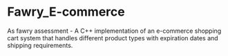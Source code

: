 # Fawry_E-commerce
As fawry assessment - A C++ implementation of an e-commerce shopping cart system that handles different product types with expiration dates and shipping requirements.
